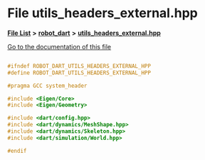 

# File utils\_headers\_external.hpp

[**File List**](files.md) **>** [**robot\_dart**](dir_166284c5f0440000a6384365f2a45567.md) **>** [**utils\_headers\_external.hpp**](utils__headers__external_8hpp.md)

[Go to the documentation of this file](utils__headers__external_8hpp.md)

```C++

#ifndef ROBOT_DART_UTILS_HEADERS_EXTERNAL_HPP
#define ROBOT_DART_UTILS_HEADERS_EXTERNAL_HPP

#pragma GCC system_header

#include <Eigen/Core>
#include <Eigen/Geometry>

#include <dart/config.hpp>
#include <dart/dynamics/MeshShape.hpp>
#include <dart/dynamics/Skeleton.hpp>
#include <dart/simulation/World.hpp>

#endif

```

